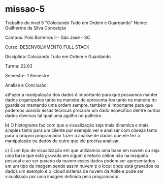 # missao-5
Trabalho do nivel 5 "Colocando Tudo em Ordem e Guardando"
Nome: Guilherme da Silva Conceição

Campus: Polo Barreiros II - São José - SC

Curso: DESENVOLVIMENTO FULL STACK

Disciplina: Colocando Tudo em Ordem e Guardando

Turma: 22.03

Semestre: 1 Semestre


Analise e Conclusão:

a)Fazer a manipulação dos dados é importante para que possamos manter dados organizados tanto na maneira de apresenta-los tanto na maneira de guardalos mantendo uma ordem sempre, também é importante para que podemos usando essas tecnicas procurar um dado especifico dentre outros dados diversos tal qual uma agulho no palheiro.

b) O histograma faz com que a visualização seja mais dinamica e mais simples tanto para um cliente por exemplo ver e analisar com clareza tanto para o proprio programador fazer a analise de dados que ele fez a manipulação ou dados de outro que ele precisa analisar.

c) É um tipo de visualização em que utilizamos uma base em nuvem ou seja uma base que está gravada em algum diretorio online não na maquina pessoal e ao ser puxado da nuvem esses dados podem ser apresentados em um tipo de imagem sendo assim nuvem é o local onde está gravados os dados um exemplo é o icloud sistema de nuvem da Aplle e pode ser visualizado por uma imagem definida pelo programador.
